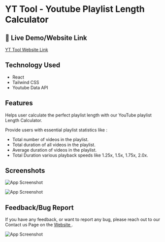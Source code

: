 
# YT Tool - Youtube Playlist Length Calculator


## 🔗 Live Demo/Website Link
[ YT Tool Website Link ](https://yt-playlist-length-calculator.netlify.app)




## Technology Used
- React
- Tailwind CSS
- Youtube Data API


## Features
Helps user calculate the perfect playlist length with our YouTube playlist Length Calculator.

Provide users with essential playlist statistics like :
- Total number of videos in the playlist.
- Total duration of all videos in the playlist.
- Average duration of videos in the playlist.
- Total Duration various playback speeds like 1.25x, 1.5x, 1.75x, 2.0x.


## Screenshots

![App Screenshot](https://drive.google.com/uc?export=view&id=1yRLCbDb4ekzjxijOE10tyXFMgwVBk2mv)

![App Screenshot](https://drive.google.com/uc?export=view&id=123AQxy3-LDtFtt2sT-LNk_K4Hu9cN867)



## Feedback/Bug Report

If you have any feedback, or want to report any bug, please reach out to our Contact us Page on the [  Website ](https://yt-playlist-length-calculator.netlify.app).


![App Screenshot](https://drive.google.com/uc?export=view&id=1ucEonTvdfsWSsrsxVEY36J28cSQ78XaD)
